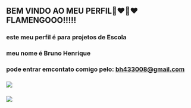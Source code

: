 ## BEM VINDO AO MEU PERFIL🖤❤🖤❤ FLAMENGOOO!!!!!

### este meu perfil é para projetos de Escola 
### meu nome é Bruno Henrique 
### pode entrar emcontato comigo pelo: bh433008@gmail.com
### ![](https://media.giphy.com/media/RxkSbQ1KXj2GHElOjJ/giphy.gif)
### ![](https://media.giphy.com/media/Ik3Geza0XR5C9HCfPI/giphy.gif)
<!--
**meupc2024/meupc2024** is a ✨ _special_ ✨ repository because its `README.md` (this file) appears on your GitHub profile.


-
